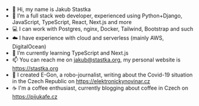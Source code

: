 - 👋 Hi, my name is Jakub Stastka
- 👀 I’m a full stack web developer, experienced using Python+Django, JavaScript, TypeScript, React, Next.js and more
- 💻 I can work with Postgres, nginx, Docker, Tailwind, Bootstrap and such
- ☁️ I have experience with cloud and serverless (mainly AWS, DigitalOcean)
- 🌱 I’m currently learning TypeScript and Next.js
- 📫 You can reach me on jakub@stastka.org, my personal website is https://stastka.org
- 🤖 I created E-Gon, a robo-journalist, writing about the Covid-19 situation in the Czech Republic on https://elektronickynovinar.cz
- ☕ I'm a coffee enthusiast, currently blogging about coffee in Czech on https://pijukafe.cz
